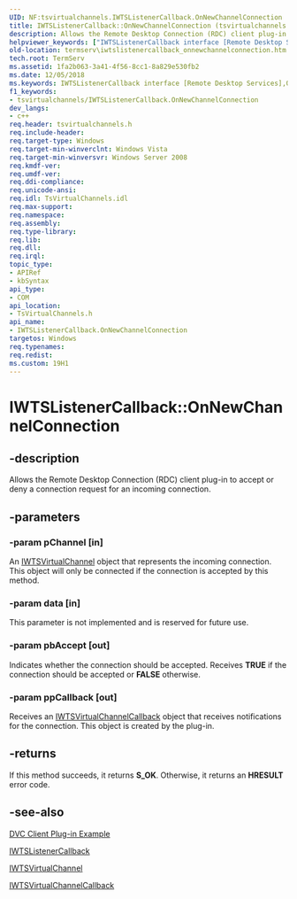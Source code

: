 ```yaml
---
UID: NF:tsvirtualchannels.IWTSListenerCallback.OnNewChannelConnection
title: IWTSListenerCallback::OnNewChannelConnection (tsvirtualchannels.h)
description: Allows the Remote Desktop Connection (RDC) client plug-in to accept or deny a connection request for an incoming connection.helpviewer_keywords: ["IWTSListenerCallback interface [Remote Desktop Services]","OnNewChannelConnection method","IWTSListenerCallback.OnNewChannelConnection","IWTSListenerCallback::OnNewChannelConnection","OnNewChannelConnection","OnNewChannelConnection method [Remote Desktop Services]","OnNewChannelConnection method [Remote Desktop Services]","IWTSListenerCallback interface","termserv.iwtslistenercallback_onnewchannelconnection","tsvirtualchannels/IWTSListenerCallback::OnNewChannelConnection"]
old-location: termserv\iwtslistenercallback_onnewchannelconnection.htm
tech.root: TermServ
ms.assetid: 1fa2b063-3a41-4f56-8cc1-8a829e530fb2
ms.date: 12/05/2018
ms.keywords: IWTSListenerCallback interface [Remote Desktop Services],OnNewChannelConnection method, IWTSListenerCallback.OnNewChannelConnection, IWTSListenerCallback::OnNewChannelConnection, OnNewChannelConnection, OnNewChannelConnection method [Remote Desktop Services], OnNewChannelConnection method [Remote Desktop Services],IWTSListenerCallback interface, termserv.iwtslistenercallback_onnewchannelconnection, tsvirtualchannels/IWTSListenerCallback::OnNewChannelConnection
f1_keywords:
- tsvirtualchannels/IWTSListenerCallback.OnNewChannelConnection
dev_langs:
- c++
req.header: tsvirtualchannels.h
req.include-header: 
req.target-type: Windows
req.target-min-winverclnt: Windows Vista
req.target-min-winversvr: Windows Server 2008
req.kmdf-ver: 
req.umdf-ver: 
req.ddi-compliance: 
req.unicode-ansi: 
req.idl: TsVirtualChannels.idl
req.max-support: 
req.namespace: 
req.assembly: 
req.type-library: 
req.lib: 
req.dll: 
req.irql: 
topic_type:
- APIRef
- kbSyntax
api_type:
- COM
api_location:
- TsVirtualChannels.h
api_name:
- IWTSListenerCallback.OnNewChannelConnection
targetos: Windows
req.typenames: 
req.redist: 
ms.custom: 19H1
---
```


# IWTSListenerCallback::OnNewChannelConnection


## -description


Allows the Remote Desktop Connection (RDC) client plug-in to accept or deny a connection request for an 
    incoming connection.


## -parameters




### -param pChannel [in]

An <a href="https://docs.microsoft.com/windows/desktop/api/tsvirtualchannels/nn-tsvirtualchannels-iwtsvirtualchannelcallback">IWTSVirtualChannel</a> object that 
      represents the incoming connection. This object will only be connected if the connection is accepted by this 
      method.


### -param data [in]

This parameter is not implemented and is reserved for future use.


### -param pbAccept [out]

Indicates whether the connection should be accepted. Receives <b>TRUE</b> if the 
      connection should be accepted or <b>FALSE</b> otherwise.


### -param ppCallback [out]

Receives an 
      <a href="https://docs.microsoft.com/windows/desktop/api/tsvirtualchannels/nn-tsvirtualchannels-iwtsvirtualchannelcallback">IWTSVirtualChannelCallback</a> object that 
      receives notifications for the connection. This object is created by the plug-in.


## -returns



If this method succeeds, it returns <b xmlns:loc="http://microsoft.com/wdcml/l10n">S_OK</b>. Otherwise, it returns an <b xmlns:loc="http://microsoft.com/wdcml/l10n">HRESULT</b> error code.




## -see-also




<a href="https://docs.microsoft.com/windows/desktop/TermServ/dvc-client-plug-in-example">DVC Client Plug-in Example</a>



<a href="https://docs.microsoft.com/windows/desktop/api/tsvirtualchannels/nn-tsvirtualchannels-iwtslistenercallback">IWTSListenerCallback</a>



<a href="https://docs.microsoft.com/windows/desktop/api/tsvirtualchannels/nn-tsvirtualchannels-iwtsvirtualchannelcallback">IWTSVirtualChannel</a>



<a href="https://docs.microsoft.com/windows/desktop/api/tsvirtualchannels/nn-tsvirtualchannels-iwtsvirtualchannelcallback">IWTSVirtualChannelCallback</a>
 

 

